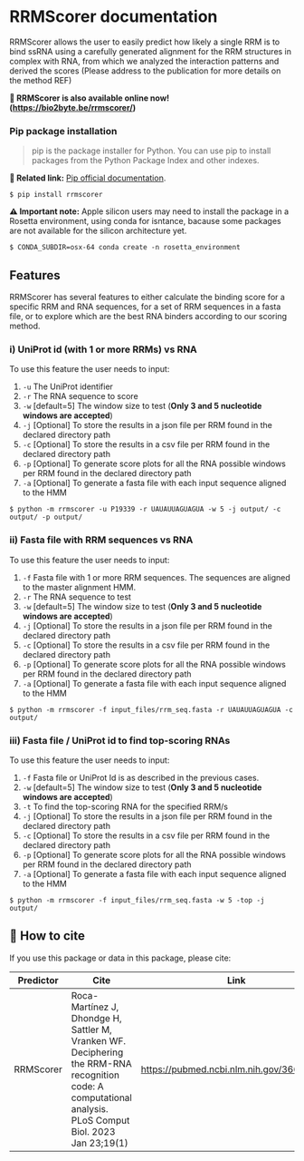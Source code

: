 # RRMScorer documentation
RRMScorer allows the user to easily predict how likely a single RRM is to bind ssRNA using a carefully generated alignment for the RRM structures in complex with RNA, from which we analyzed the interaction patterns and derived the scores (Please address to the publication for more details on the method REF)

**🔗 RRMScorer is also available online now! (https://bio2byte.be/rrmscorer/)**

### Pip package installation
> pip is the package installer for Python. You can use pip to install packages from the Python Package Index and other indexes.

**🔗 Related link:** [Pip official documentation](https://pypi.org/).

```console
$ pip install rrmscorer
```

**⚠️ Important note:**
Apple silicon users may need to install the package in a Rosetta environment, using conda for isntance, bacause some packages are not available for the silicon architecture yet.
```console
$ CONDA_SUBDIR=osx-64 conda create -n rosetta_environment
```


## Features
RRMScorer has several features to either calculate the binding score for a specific RRM and RNA sequences, for a set of RRM sequences in a fasta file, or to explore which are the best RNA binders according to our scoring method.

### i) UniProt id (with 1 or more RRMs) vs RNA
To use this feature the user needs to input:

1. `-u` The UniProt identifier 
2. `-r` The RNA sequence to score
3. `-w` [default=5] The window size to test (**Only 3 and 5 nucleotide windows are accepted**)
4. `-j` [Optional] To store the results in a json file per RRM found in the declared directory path
5. `-c` [Optional] To store the results in a csv file per RRM found in the declared directory path
6. `-p` [Optional] To generate score plots for all the RNA possible windows per RRM found in the declared directory path
7. `-a` [Optional] To generate a fasta file with each input sequence aligned to the HMM


```console
$ python -m rrmscorer -u P19339 -r UAUAUUAGUAGUA -w 5 -j output/ -c output/ -p output/
```

### ii) Fasta file with RRM sequences vs RNA
To use this feature the user needs to input:

1. `-f` Fasta file with 1 or more RRM sequences. The sequences are aligned to the master alignment HMM.
1. `-r` The RNA sequence to test
1. `-w` [default=5] The window size to test (**Only 3 and 5 nucleotide windows are accepted**)
4. `-j` [Optional] To store the results in a json file per RRM found in the declared directory path
5. `-c` [Optional] To store the results in a csv file per RRM found in the declared directory path
6. `-p` [Optional] To generate score plots for all the RNA possible windows per RRM found in the declared directory path
7. `-a` [Optional] To generate a fasta file with each input sequence aligned to the HMM

```console
$ python -m rrmscorer -f input_files/rrm_seq.fasta -r UAUAUUAGUAGUA -c output/
```


### iii) Fasta file / UniProt id to find top-scoring RNAs
To use this feature the user needs to input:

1. `-f` Fasta file or UniProt Id is as described in the previous cases.
1. `-w` [default=5] The window size to test (**Only 3 and 5 nucleotide windows are accepted**)
1. `-t` To find the top-scoring RNA for the specified RRM/s
4. `-j` [Optional] To store the results in a json file per RRM found in the declared directory path
5. `-c` [Optional] To store the results in a csv file per RRM found in the declared directory path
6. `-p` [Optional] To generate score plots for all the RNA possible windows per RRM found in the declared directory path
7. `-a` [Optional] To generate a fasta file with each input sequence aligned to the HMM

```console
$ python -m rrmscorer -f input_files/rrm_seq.fasta -w 5 -top -j output/
```

## 📖 How to cite
If you use this package or data in this package, please cite:

| Predictor | Cite                                                                                                                                                         | Link                                      |
|-----------|--------------------------------------------------------------------------------------------------------------------------------------------------------------|-------------------------------------------|
| RRMScorer | Roca-Martínez J, Dhondge H, Sattler M, Vranken WF. Deciphering the RRM-RNA recognition code: A computational analysis. PLoS Comput Biol. 2023 Jan 23;19(1)   | https://pubmed.ncbi.nlm.nih.gov/36689472/ |

